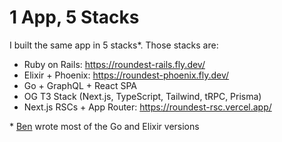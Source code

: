 # 1 App, 5 Stacks

I built the same app in 5 stacks\*. Those stacks are:

- Ruby on Rails: https://roundest-rails.fly.dev/
- Elixir + Phoenix: https://roundest-phoenix.fly.dev/
- Go + GraphQL + React SPA
- OG T3 Stack (Next.js, TypeScript, Tailwind, tRPC, Prisma)
- Next.js RSCs + App Router: https://roundest-rsc.vercel.app/

\* [Ben](youtube.com/@bmdavis419/) wrote most of the Go and Elixir versions
